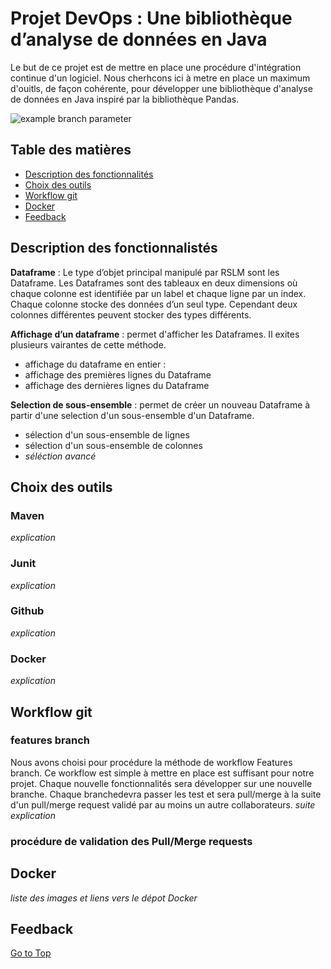# Projet DevOps : Une bibliothèque d’analyse de données en Java

Le but de ce projet est de mettre en place une procédure d'intégration continue d'un logiciel.
Nous cherhcons ici à metre en place un maximum d'ouitls, de façon cohérente, pour développer
une bibliothèque d'analyse de données en Java inspiré par la bibliothèque Pandas.

![example branch parameter](https://github.com/github/docs/actions/workflows/main.yml/badge.svg?branch=AddBadges)

## Table des matières
- [Description des fonctionnalités](#description-des-fonctionnalistés)
- [Choix des outils](choix-des-outils)
- [Workflow git](workflow-git)
- [Docker](docker)
- [Feedback](feedback)

## Description des fonctionnalistés
**Dataframe** : Le type d’objet principal manipulé par RSLM sont les Dataframe. Les Dataframes sont
des tableaux en deux dimensions où chaque colonne est identifiée par un label et chaque ligne par un
index. Chaque colonne stocke des données d’un seul type. Cependant deux colonnes différentes peuvent
stocker des types différents.

**Affichage d’un dataframe** : permet d'afficher les Dataframes. Il exites plusieurs vairantes de cette
méthode.
- affichage du dataframe en entier :
- affichage des premières lignes du Dataframe
- affichage des dernières lignes du Dataframe

**Selection de sous-ensemble** : permet de créer un nouveau Dataframe à partir d'une selection
d'un sous-ensemble d'un Dataframe.
- sélection d'un sous-ensemble de lignes
- sélection d'un sous-ensemble de colonnes
- _séléction avancé_

## Choix des outils
### Maven
_explication_
### Junit
_explication_
### Github
_explication_
### Docker
_explication_

## Workflow git
### features branch
Nous avons choisi pour procédure la méthode de workflow Features branch. Ce workflow est simple
à mettre en place est suffisant pour notre projet. Chaque nouvelle fonctionnalités sera développer sur
une nouvelle branche. Chaque branchedevra passer les test et sera pull/merge à la suite d'un pull/merge request validé par au moins un autre
collaborateurs. _suite explication_

### procédure de validation des Pull/Merge requests

## Docker
_liste des images et liens vers le dépot Docker_

## Feedback

[Go to Top](#table-des-matières)
